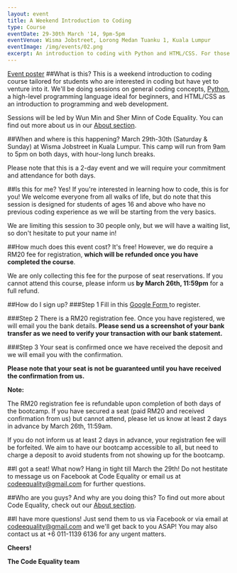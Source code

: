 ```yaml
---
layout: event
title: A Weekend Introduction to Coding
type: Course
eventDate: 29-30th March '14, 9pm-5pm
eventVenue: Wisma Jobstreet, Lorong Medan Tuanku 1, Kuala Lumpur 
eventImage: /img/events/02.png
excerpt: An introduction to coding with Python and HTML/CSS. For those who are curious.
---
```


<a class="large" target="_blank" href="/img/events/intro-to-coding-2014.png">Event poster</a>
##What is this?
This is a weekend introduction to coding course tailored for students who are interested in coding but have yet to venture into it. We'll be doing sessions on general coding concepts, <a href="http://python.org">Python</a>, a high-level programming language ideal for beginners, and HTML/CSS as an introduction to programming and web development.

Sessions will be led by Wun Min and Sher Minn of Code Equality. You can find out more about us in our <a href="http://codeequality.org/index.html#about">About section</a>.

##When and where is this happening?
March 29th-30th (Saturday & Sunday) at Wisma Jobstreet in Kuala Lumpur. This camp will run from 9am to 5pm on both days, with hour-long lunch breaks.

Please note that this is a 2-day event and we will require your commitment and attendance for both days.


##Is this for me?
Yes! If you're interested in learning how to code, this is for you! We welcome everyone from all walks of life, but do note that this session is designed for students of ages 16 and above who have no previous coding experience as we will be starting from the very basics.

We are limiting this session to 30 people only, but we will have a waiting list, so don't hesitate to put your name in! 

##How much does this event cost?
It's free! However, we do require a RM20 fee for registration, <strong>which will be refunded once you have completed the course</strong>.

We are only collecting this fee for the purpose of seat reservations. If you cannot attend this course, please inform us <strong>by March 26th, 11:59pm</strong> for a full refund.

##How do I sign up?
###Step 1
Fill in this  <a href="https://docs.google.com/forms/d/1m7oZ9kchVh1HXeWRJH680J2n-v6HHebSmMmKDnh0mtU/viewform" target="_blank">Google Form </a> to register.

###Step 2
There is a RM20 registration fee. Once you have registered, we will email you the bank details. <strong>Please send us a screenshot of your bank transfer as we need to verify your transaction with our bank statement. </strong>

###Step 3
Your seat is confirmed once we have received the deposit and we will email you with the confirmation.

<strong>Please note that your seat is not be guaranteed until you have received the confirmation from us.</strong>

<div class="well">
<strong>Note:</strong>
<p>
The RM20 registration fee is refundable upon completion of both days of the bootcamp. If you have secured a seat (paid RM20 and received confirmation from us) but cannot attend, please let us know at least 2 days in advance by March 26th, 11:59am.
</p>

<p>
If you do not inform us at least 2 days in advance, your registration fee will be forfeited. We aim to have our bootcamp accessible to all, but need to charge a deposit to avoid students from not showing up for the bootcamp.
</p>
</div>

##I got a seat! What now?
Hang in tight till March the 29th! Do not hestitate to message us on Facebook at Code Equality or email us at <a href="mailto:codeequality@gmail.com">codeequality@gmail.com</a> for further questions.

##Who are you guys? And why are you doing this?
To find out more about Code Equality, check out our <a href="http://codeequality.org/index.html#about">About section</a>. 

##I have more questions!
Just send them to us via Facebook or via email at <a href="mailto:codeequality@gmail.com">codeequality@gmail.com</a> and we'll get back to you ASAP! You may also contact us at +6 011-1139 6136 for any urgent matters.

__Cheers!__

__The Code Equality team__
